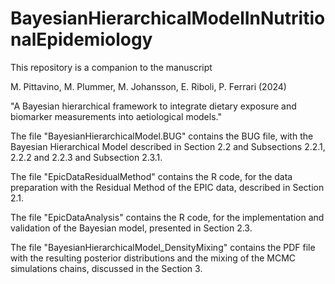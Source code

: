 # BayesianHierarchicalModelInNutritionalEpidemiology
This repository is a companion to the manuscript

M. Pittavino, M. Plummer, M. Johansson, E. Riboli, P. Ferrari (2024)

"A Bayesian hierarchical framework to integrate dietary exposure and biomarker measurements into aetiological models."


The file "BayesianHierarchicalModel.BUG" contains the BUG file, with the Bayesian Hierarchical Model described in Section 2.2 and Subsections 2.2.1, 2.2.2 and 2.2.3 and Subsection 2.3.1.

The file "EpicDataResidualMethod" contains the R code, for the data preparation with the Residual Method of the EPIC data, described in Section 2.1.

The file "EpicDataAnalysis" contains the R code, for the implementation and validation of the Bayesian model, presented in Section 2.3.

The file "BayesianHierarchicalModel_DensityMixing" contains the PDF file with the resulting posterior distributions and the mixing of the MCMC simulations chains, discussed in the Section 3.
